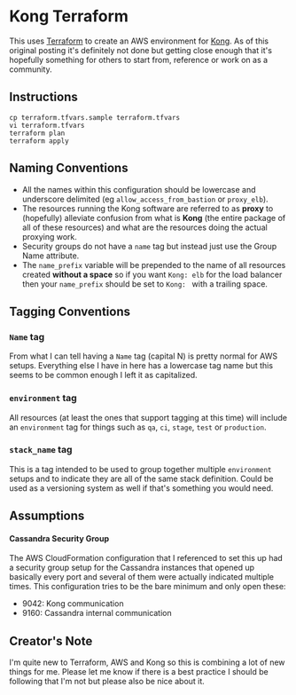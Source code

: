 # Kong Terraform

This uses [Terraform](http://terraform.io) to create an AWS environment for [Kong](http://getkong.org).  As of this original posting it's definitely not done but getting close enough that it's hopefully something for others to start from, reference or work on as a community.  

## Instructions

```
cp terraform.tfvars.sample terraform.tfvars
vi terraform.tfvars
terraform plan
terraform apply
```

## Naming Conventions

- All the names within this configuration should be lowercase and underscore delimited (eg `allow_access_from_bastion` or `proxy_elb`).
- The resources running the Kong software are referred to as **proxy** to (hopefully) alleviate confusion from what is **Kong** (the entire package of all of these resources) and what are the resources doing the actual proxying work.
- Security groups do not have a `name` tag but instead just use the Group Name attribute.
- The `name_prefix` variable will be prepended to the name of all resources created **without a space** so if you want `Kong: elb` for the load balancer then your `name_prefix` should be set to `Kong: ` with a trailing space.

## Tagging Conventions

### `Name` tag
From what I can tell having a `Name` tag (capital N) is pretty normal for AWS setups. Everything else I have in here has a lowercase tag name but this seems to be common enough I left it as capitalized.

### `environment` tag
All resources (at least the ones that support tagging at this time) will include an `environment` tag for things such as `qa`, `ci`, `stage`, `test` or `production`.

### `stack_name` tag
This is a tag intended to be used to group together multiple `environment` setups and to indicate they are all of the same stack definition.  Could be used as a versioning system as well if that's something you would need.

## Assumptions

#### Cassandra Security Group

The AWS CloudFormation configuration that I referenced to set this up had a security group setup for the Cassandra instances that opened up basically every port and several of them were actually indicated multiple times.  This configuration tries to be the bare minimum and only open these:
- 9042: Kong communication
- 9160: Cassandra internal communication

## Creator's Note

I'm quite new to Terraform, AWS and Kong so this is combining a lot of new things for me.  Please let me know if there is a best practice I should be following that I'm not but please also be nice about it.